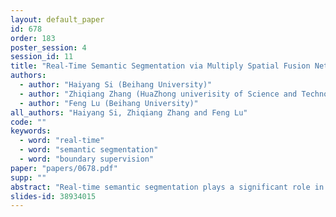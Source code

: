 ```yaml
---
layout: default_paper
id: 678
order: 183
poster_session: 4
session_id: 11
title: "Real-Time Semantic Segmentation via Multiply Spatial Fusion Network"
authors:
  - author: "Haiyang Si (Beihang University)"
  - author: "Zhiqiang Zhang (HuaZhong univerisity of Science and Technology)"
  - author: "Feng Lu (Beihang University)"
all_authors: "Haiyang Si, Zhiqiang Zhang and Feng Lu"
code: ""
keywords:
  - word: "real-time"
  - word: "semantic segmentation"
  - word: "boundary supervision"
paper: "papers/0678.pdf"
supp: ""
abstract: "Real-time semantic segmentation plays a significant role in industry applications, such as autonomous driving, robotics and so on. It is a challenging task as both efficiency and performance need to be considered simultaneously. To address such a complex task, this paper proposes an efficient CNN called Multiply Spatial Fusion Network (MSFNet) to achieve fast and accurate perception. The proposed MSFNet uses Class Boundary Supervision to process the relevant boundary information based on our proposed Multi-features Fusion Module which can obtain spatial information and enlarge receptive field. Therefore, the final upsampling of the feature maps of 1/8 original image size can achieve impressive results while maintaining a high speed. Experiments on Cityscapes and Camvid datasets show an obvious advantage of the proposed approach compared with the existing approaches. Specifically, it achieves 77.1% Mean IOU on the Cityscapes test dataset with the speed of 41 FPS for a 1024*2048 input, and 75.4% Mean IOU with the speed of 91 FPS on the Camvid test dataset."
slides-id: 38934015
---
```

